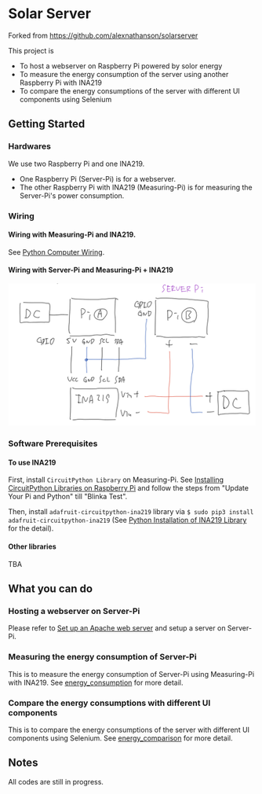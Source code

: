 # Solar Server
Forked from https://github.com/alexnathanson/solarserver

This project is 
- To host a webserver on Raspberry Pi powered by solor energy
- To measure the energy consumption of the server using another Raspberry Pi with INA219
- To compare the energy consumptions of the server with different UI components using Selenium

## Getting Started
### Hardwares
We use two Raspberry Pi and one INA219.
- One Raspberry Pi (Server-Pi) is for a webserver.
- The other Raspberry Pi with INA219 (Measuring-Pi) is for measuring the Server-Pi's power consumption.

### Wiring
#### Wiring with Measuring-Pi and INA219.
See [Python Computer Wiring](https://learn.adafruit.com/adafruit-ina219-current-sensor-breakout/python-circuitpython).

#### Wiring with Server-Pi and Measuring-Pi + INA219
![Wiring with Server-Pi and Measuring-Pi + INA219](https://github.com/IDMNYU/solarserver/blob/master/images/wiring.png)

### Software Prerequisites
#### To use INA219
First, install `CircuitPython Library` on Measuring-Pi. See [Installing CircuitPython Libraries on Raspberry Pi](https://learn.adafruit.com/circuitpython-on-raspberrypi-linux/installing-circuitpython-on-raspberry-pi) and follow the steps from "Update Your Pi and Python" till "Blinka Test".

Then, install `adafruit-circuitpython-ina219` library via `$ sudo pip3 install adafruit-circuitpython-ina219` (See [Python Installation of INA219 Library](https://learn.adafruit.com/adafruit-ina219-current-sensor-breakout/python-circuitpython#python-installation-of-ina219-library-7-6) for the detail).

#### Other libraries
TBA


## What you can do
### Hosting a webserver on Server-Pi
Please refer to [Set up an Apache web server](https://projects.raspberrypi.org/en/projects/lamp-web-server-with-wordpress/2) and setup a server on Server-Pi.

### Measuring the energy consumption of Server-Pi
This is to measure the energy consumption of Server-Pi using Measuring-Pi with INA219. See [energy_consumption](https://github.com/IDMNYU/solarserver/tree/master/energy_consumption) for more detail.

### Compare the energy consumptions with different UI components
This is to compare the energy consumptions of the server with different UI components using Selenium. See [energy_comparison](https://github.com/IDMNYU/solarserver/tree/master/energy_comparison) for more detail.


## Notes
All codes are still in progress.
